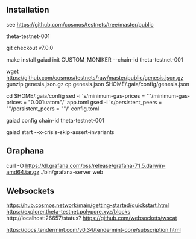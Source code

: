 ## Installation

see https://github.com/cosmos/testnets/tree/master/public

theta-testnet-001

git checkout v7.0.0

make install
gaiad init CUSTOM_MONIKER --chain-id theta-testnet-001

wget https://github.com/cosmos/testnets/raw/master/public/genesis.json.gz
gunzip genesis.json.gz
cp genesis.json $HOME/.gaia/config/genesis.json


cd $HOME/.gaia/config
sed -i 's/minimum-gas-prices = ""/minimum-gas-prices = "0.001uatom"/' app.toml
gsed -i 's/persistent_peers = ""/persistent_peers = ""/' config.toml

gaiad config chain-id theta-testnet-001



gaiad start --x-crisis-skip-assert-invariants


## Graphana
curl -O https://dl.grafana.com/oss/release/grafana-7.1.5.darwin-amd64.tar.gz
./bin/grafana-server web


## Websockets
https://hub.cosmos.network/main/getting-started/quickstart.html
https://explorer.theta-testnet.polypore.xyz/blocks
http://localhost:26657/status?
https://github.com/websockets/wscat

https://docs.tendermint.com/v0.34/tendermint-core/subscription.html